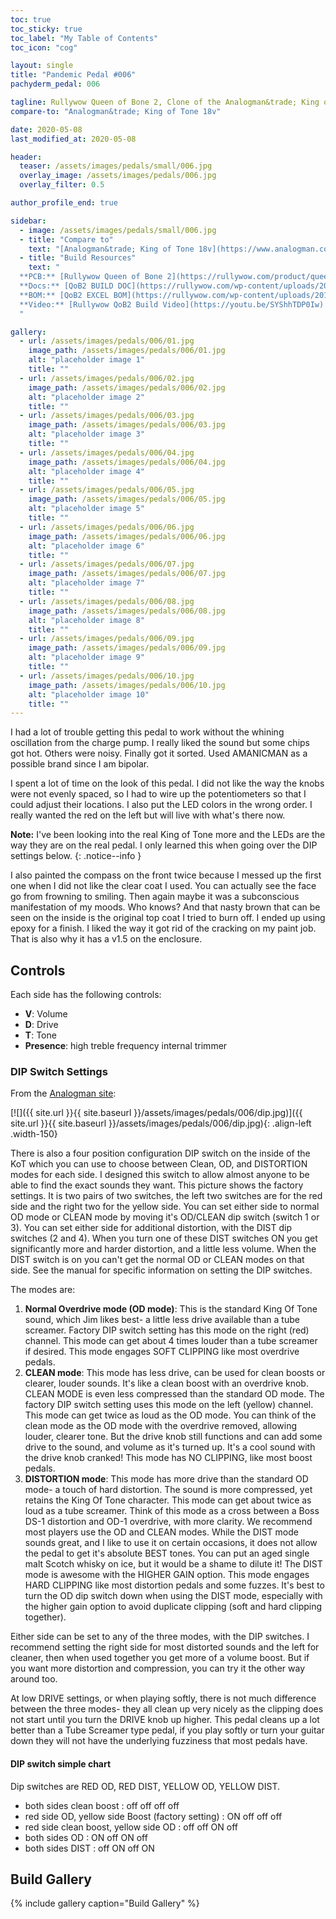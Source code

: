 ```yaml
---
toc: true
toc_sticky: true
toc_label: "My Table of Contents"
toc_icon: "cog"

layout: single
title: "Pandemic Pedal #006"
pachyderm_pedal: 006

tagline: Rullywow Queen of Bone 2, Clone of the Analogman&trade; King of Tone 18v<br>"Think like a queen. A queen is not afraid to fail. Failure is another steppingstone to greatness." - Oprah Winfrey
compare-to: "Analogman&trade; King of Tone 18v"

date: 2020-05-08
last_modified_at: 2020-05-08

header:
  teaser: /assets/images/pedals/small/006.jpg
  overlay_image: /assets/images/pedals/006.jpg
  overlay_filter: 0.5

author_profile_end: true

sidebar:
  - image: /assets/images/pedals/small/006.jpg
  - title: "Compare to"
    text: "[Analogman&trade; King of Tone 18v](https://www.analogman.com/kingtone.htm)"
  - title: "Build Resources"
    text: "
  **PCB:** [Rullywow Queen of Bone 2](https://rullywow.com/product/queenofbone2/)<br>
  **Docs:** [QoB2 BUILD DOC](https://rullywow.com/wp-content/uploads/2018/02/Queen-of-Bone-v2-Build-Doc-REVISED-v2.pdf)<br>
  **BOM:** [QoB2 EXCEL BOM](https://rullywow.com/wp-content/uploads/2016/07/QoB2-rev2A-BOM-Excel-FINAL.xlsx)<br>
  **Video:** [Rullywow QoB2 Build Video](https://youtu.be/SYShhTDP0Iw)
  "

gallery:
  - url: /assets/images/pedals/006/01.jpg
    image_path: /assets/images/pedals/006/01.jpg
    alt: "placeholder image 1"
    title: ""
  - url: /assets/images/pedals/006/02.jpg
    image_path: /assets/images/pedals/006/02.jpg
    alt: "placeholder image 2"
    title: ""
  - url: /assets/images/pedals/006/03.jpg
    image_path: /assets/images/pedals/006/03.jpg
    alt: "placeholder image 3"
    title: ""
  - url: /assets/images/pedals/006/04.jpg
    image_path: /assets/images/pedals/006/04.jpg
    alt: "placeholder image 4"
    title: ""
  - url: /assets/images/pedals/006/05.jpg
    image_path: /assets/images/pedals/006/05.jpg
    alt: "placeholder image 5"
    title: ""
  - url: /assets/images/pedals/006/06.jpg
    image_path: /assets/images/pedals/006/06.jpg
    alt: "placeholder image 6"
    title: ""
  - url: /assets/images/pedals/006/07.jpg
    image_path: /assets/images/pedals/006/07.jpg
    alt: "placeholder image 7"
    title: ""
  - url: /assets/images/pedals/006/08.jpg
    image_path: /assets/images/pedals/006/08.jpg
    alt: "placeholder image 8"
    title: ""
  - url: /assets/images/pedals/006/09.jpg
    image_path: /assets/images/pedals/006/09.jpg
    alt: "placeholder image 9"
    title: ""
  - url: /assets/images/pedals/006/10.jpg
    image_path: /assets/images/pedals/006/10.jpg
    alt: "placeholder image 10"
    title: ""
---
```


I had a lot of trouble getting this pedal to work without the whining oscillation from the charge pump. I really liked the sound but some chips got hot. Others were noisy. Finally got it sorted. Used AMANICMAN as a possible brand since I am bipolar.

I spent a lot of time on the look of this pedal. I did not like the way the knobs were not evenly spaced, so I had to wire up the potentiometers so that I could adjust their locations. I also put the LED colors in the wrong order. I really wanted the red on the left but will live with what's there now.

**Note:** I've been looking into the real King of Tone more and the LEDs are the way they are on the real pedal. I only learned this when going over the DIP settings below.
{: .notice--info }

I also painted the compass on the front twice because I messed up the first one when I did not like the clear coat I used. You can actually see the face go from frowning to smiling. Then again maybe it was a subconscious manifestation of my moods. Who knows? And that nasty brown that can be seen on the inside is the original top coat I tried to burn off. I ended up using epoxy for a finish. I liked the way it got rid of the cracking on my paint job. That is also why it has a v1.5 on the enclosure.

## Controls

Each side has the following controls:

* **V**: Volume
* **D**: Drive
* **T**: Tone
* **Presence**: high treble frequency internal trimmer

### DIP Switch Settings

From the [Analogman site](https://www.analogman.com/kingtone.htm):

[![]({{ site.url }}{{ site.baseurl }}/assets/images/pedals/006/dip.jpg)]({{ site.url }}{{ site.baseurl }}/assets/images/pedals/006/dip.jpg){: .align-left .width-150}

There is also a four position configuration DIP switch on the inside of the KoT which you can use to choose between Clean, OD, and DISTORTION modes for each side. I designed this switch to allow almost anyone to be able to find the exact sounds they want. This picture shows the factory settings. It is two pairs of two switches, the left two switches are for the red side and the right two for the yellow side. You can set either side to normal OD mode or CLEAN mode by moving it's OD/CLEAN dip switch (switch 1 or 3). You can set either side for additional distortion, with the DIST dip switches (2 and 4). When you turn one of these DIST switches ON you get significantly more and harder distortion, and a little less volume. When the DIST switch is on you can't get the normal OD or CLEAN modes on that side. See the manual for specific information on setting the DIP switches.

The modes are:

1. **Normal Overdrive mode (OD mode)**: This is the standard King Of Tone sound, which Jim likes best- a little less drive available than a tube screamer. Factory DIP switch setting has this mode on the right (red) channel. This mode can get about 4 times louder than a tube screamer if desired. This mode engages SOFT CLIPPING like most overdrive pedals.
2. **CLEAN mode**: This mode has less drive, can be used for clean boosts or clearer, louder sounds. It's like a clean boost with an overdrive knob. CLEAN MODE is even less compressed than the standard OD mode. The factory DIP switch setting uses this mode on the left (yellow) channel. This mode can get twice as loud as the OD mode. You can think of the clean mode as the OD mode with the overdrive removed, allowing louder, clearer tone. But the drive knob still functions and can add some drive to the sound, and volume as it's turned up. It's a cool sound with the drive knob cranked! This mode has NO CLIPPING, like most boost pedals.
3. **DISTORTION mode**: This mode has more drive than the standard OD mode- a touch of hard distortion. The sound is more compressed, yet retains the King Of Tone character. This mode can get about twice as loud as a tube screamer. Think of this mode as a cross between a Boss DS-1 distortion and OD-1 overdrive, with more clarity. We recommend most players use the OD and CLEAN modes. While the DIST mode sounds great, and I like to use it on certain occasions, it does not allow the pedal to get it's absolute BEST tones. You can put an aged single malt Scotch whisky on ice, but it would be a shame to dilute it! The DIST mode is awesome with the HIGHER GAIN option. This mode engages HARD CLIPPING like most distortion pedals and some fuzzes. It's best to turn the OD dip switch down when using the DIST mode, especially with the higher gain option to avoid duplicate clipping (soft and hard clipping together).

Either side can be set to any of the three modes, with the DIP switches. I recommend setting the right side for most distorted sounds and the left for cleaner, then when used together you get more of a volume boost. But if you want more distortion and compression, you can try it the other way around too.

At low DRIVE settings, or when playing softly, there is not much difference between the three modes- they all clean up very nicely as the clipping does not start until you turn the DRIVE knob up higher. This pedal cleans up a lot better than a Tube Screamer type pedal, if you play softly or turn your guitar down they will not have the underlying fuzziness that most pedals have.

#### DIP switch simple chart

Dip switches are RED OD, RED DIST, YELLOW OD, YELLOW DIST.

* both sides clean boost : off off off off
* red side OD, yellow side Boost (factory setting) : ON off off off
* red side clean boost, yellow side OD : off off ON off
* both sides OD : ON off ON off
* both sides DIST : off ON off ON

## Build Gallery

{% include gallery caption="Build Gallery" %}
